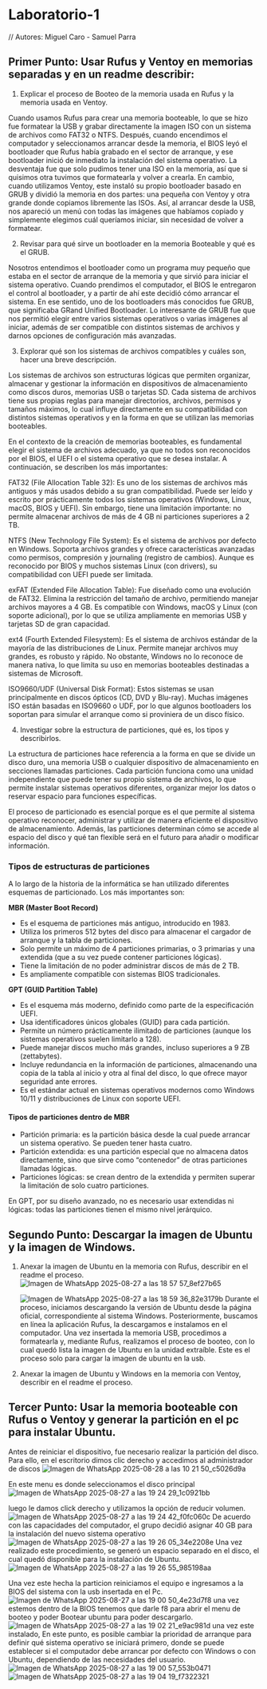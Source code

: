 # Laboratorio-1
// Autores: Miguel Caro - Samuel Parra
## Primer Punto:  Usar Rufus y Ventoy en memorias separadas y en un readme describir:
1. Explicar el proceso de Booteo de la memoria usada en Rufus y la memoria usada en Ventoy.

Cuando usamos Rufus para crear una memoria booteable, lo que se hizo fue formatear la USB y grabar directamente la imagen ISO con un sistema de archivos como FAT32 o NTFS. Después, cuando encendimos el computador y seleccionamos arrancar desde la memoria, el BIOS leyó el bootloader que Rufus había grabado en el sector de arranque, y ese bootloader inició de inmediato la instalación del sistema operativo. La desventaja fue que solo pudimos tener una ISO en la memoria, así que si quisimos otra tuvimos que formatearla y volver a crearla. En cambio, cuando utilizamos Ventoy, este instaló su propio bootloader basado en GRUB y dividió la memoria en dos partes: una pequeña con Ventoy y otra grande donde copiamos libremente las ISOs. Así, al arrancar desde la USB, nos apareció un menú con todas las imágenes que habíamos copiado y simplemente elegimos cuál queríamos iniciar, sin necesidad de volver a formatear.

2. Revisar para qué sirve un bootloader en la memoria Booteable y qué es el GRUB.

Nosotros entendimos el bootloader como un programa muy pequeño que estaba en el sector de arranque de la memoria y que sirvió para iniciar el sistema operativo. Cuando prendimos el computador, el BIOS le entregaron el control al bootloader, y a partir de ahí este decidió cómo arrancar el sistema. En ese sentido, uno de los bootloaders más conocidos fue GRUB, que significaba GRand Unified Bootloader. Lo interesante de GRUB fue que nos permitió elegir entre varios sistemas operativos o varias imágenes al iniciar, además de ser compatible con distintos sistemas de archivos y darnos opciones de configuración más avanzadas.

3. Explorar qué son los sistemas de archivos compatibles y cuáles son, hacer una breve descripción.

Los sistemas de archivos son estructuras lógicas que permiten organizar, almacenar y gestionar la información en dispositivos de almacenamiento como discos duros, memorias USB o tarjetas SD. Cada sistema de archivos tiene sus propias reglas para manejar directorios, archivos, permisos y tamaños máximos, lo cual influye directamente en su compatibilidad con distintos sistemas operativos y en la forma en que se utilizan las memorias booteables.

En el contexto de la creación de memorias booteables, es fundamental elegir el sistema de archivos adecuado, ya que no todos son reconocidos por el BIOS, el UEFI o el sistema operativo que se desea instalar. A continuación, se describen los más importantes:

FAT32 (File Allocation Table 32): Es uno de los sistemas de archivos más antiguos y más usados debido a su gran compatibilidad. Puede ser leído y escrito por prácticamente todos los sistemas operativos (Windows, Linux, macOS, BIOS y UEFI). Sin embargo, tiene una limitación importante: no permite almacenar archivos de más de 4 GB ni particiones superiores a 2 TB.

NTFS (New Technology File System): Es el sistema de archivos por defecto en Windows. Soporta archivos grandes y ofrece características avanzadas como permisos, compresión y journaling (registro de cambios). Aunque es reconocido por BIOS y muchos sistemas Linux (con drivers), su compatibilidad con UEFI puede ser limitada.

exFAT (Extended File Allocation Table): Fue diseñado como una evolución de FAT32. Elimina la restricción del tamaño de archivo, permitiendo manejar archivos mayores a 4 GB. Es compatible con Windows, macOS y Linux (con soporte adicional), por lo que se utiliza ampliamente en memorias USB y tarjetas SD de gran capacidad.

ext4 (Fourth Extended Filesystem): Es el sistema de archivos estándar de la mayoría de las distribuciones de Linux. Permite manejar archivos muy grandes, es robusto y rápido. No obstante, Windows no lo reconoce de manera nativa, lo que limita su uso en memorias booteables destinadas a sistemas de Microsoft.

ISO9660/UDF (Universal Disk Format): Estos sistemas se usan principalmente en discos ópticos (CD, DVD y Blu-ray). Muchas imágenes ISO están basadas en ISO9660 o UDF, por lo que algunos bootloaders los soportan para simular el arranque como si proviniera de un disco físico.

4. Investigar sobre la estructura de particiones, qué es, los tipos y describirlos.
   
La estructura de particiones hace referencia a la forma en que se divide un disco duro, una memoria USB o cualquier dispositivo de almacenamiento en secciones llamadas particiones. Cada partición funciona como una unidad independiente que puede tener su propio sistema de archivos, lo que permite instalar sistemas operativos diferentes, organizar mejor los datos o reservar espacio para funciones específicas.

El proceso de particionado es esencial porque es el que permite al sistema operativo reconocer, administrar y utilizar de manera eficiente el dispositivo de almacenamiento. Además, las particiones determinan cómo se accede al espacio del disco y qué tan flexible será en el futuro para añadir o modificar información.

### Tipos de estructuras de particiones

A lo largo de la historia de la informática se han utilizado diferentes esquemas de particionado. Los más importantes son:

 **MBR (Master Boot Record)**
- Es el esquema de particiones más antiguo, introducido en 1983.
- Utiliza los primeros 512 bytes del disco para almacenar el cargador de arranque y la tabla de particiones.
- Solo permite un máximo de 4 particiones primarias, o 3 primarias y una extendida (que a su vez puede contener particiones lógicas).
- Tiene la limitación de no poder administrar discos de más de 2 TB.
- Es ampliamente compatible con sistemas BIOS tradicionales.

 **GPT (GUID Partition Table)**
- Es el esquema más moderno, definido como parte de la especificación UEFI.
- Usa identificadores únicos globales (GUID) para cada partición.
- Permite un número prácticamente ilimitado de particiones (aunque los sistemas operativos suelen limitarlo a 128).
- Puede manejar discos mucho más grandes, incluso superiores a 9 ZB (zettabytes).
- Incluye redundancia en la información de particiones, almacenando una copia de la tabla al inicio y otra al final del disco, lo que ofrece mayor seguridad ante errores.
- Es el estándar actual en sistemas operativos modernos como Windows 10/11 y distribuciones de Linux con soporte UEFI.

#### Tipos de particiones dentro de MBR
- Partición primaria: es la partición básica desde la cual puede arrancar un sistema operativo. Se pueden tener hasta cuatro.
- Partición extendida: es una partición especial que no almacena datos directamente, sino que sirve como “contenedor” de otras particiones llamadas lógicas.
- Particiones lógicas: se crean dentro de la extendida y permiten superar la limitación de solo cuatro particiones.

En GPT, por su diseño avanzado, no es necesario usar extendidas ni lógicas: todas las particiones tienen el mismo nivel jerárquico.
   
## Segundo Punto: Descargar la imagen de Ubuntu y la imagen de Windows.
1. Anexar la imagen de Ubuntu en la memoria con Rufus, describir en el readme el proceso.
   ![Imagen de WhatsApp 2025-08-27 a las 18 57 57_8ef27b65](https://github.com/user-attachments/assets/4eff7cff-ee0c-4b6a-b5cd-f1560ab5cedc)

   ![Imagen de WhatsApp 2025-08-27 a las 18 59 36_82e3179b](https://github.com/user-attachments/assets/292d19a7-2b3d-42b1-9012-65928dcfc9e6)
   Durante el proceso, iniciamos descargando la versión de Ubuntu desde la página oficial, correspondiente al sistema Windows. Posteriormente, buscamos en línea la aplicación Rufus, la descargamos e instalamos en el computador. Una vez insertada la memoria USB, procedimos a formatearla y, mediante Rufus, realizamos el proceso de booteo, con lo cual quedó lista la imagen de Ubuntu en la unidad extraíble.
Este es el proceso solo para cargar la imagen de ubuntu en la usb.
  





3. Anexar la imagen de Ubuntu y Windows en la memoria con Ventoy, describir en el readme el proceso.
## Tercer Punto: Usar la memoria booteable con Rufus o Ventoy y generar la partición en el pc para instalar Ubuntu.
Antes de reiniciar el dispositivo, fue necesario realizar la partición del disco. Para ello, en el escritorio dimos clic derecho y accedimos al administrador de discos
![Imagen de WhatsApp 2025-08-28 a las 10 21 50_c5026d9a](https://github.com/user-attachments/assets/5b4fdeff-c358-468a-988c-33fc5dad72df)


En este menu es donde seleccionamos el disco principal
![Imagen de WhatsApp 2025-08-27 a las 19 24 29_1c0921bb](https://github.com/user-attachments/assets/2845dd04-d4b8-4c32-93f0-b2c00268b94f)

  luego le damos click derecho y utilizamos la opción de reducir volumen.
![Imagen de WhatsApp 2025-08-27 a las 19 24 42_f0fc060c](https://github.com/user-attachments/assets/d961c0c7-4273-4bcb-afaa-516aed72b5cf)
De acuerdo con las capacidades del computador, el grupo decidió asignar 40 GB para la instalación del nuevo sistema operativo
![Imagen de WhatsApp 2025-08-27 a las 19 26 05_34e2208e](https://github.com/user-attachments/assets/fae59c24-910e-43a4-9c19-4615ea300aa4)
Una vez realizado este procedimiento, se generó un espacio separado en el disco, el cual quedó disponible para la instalación de Ubuntu.
![Imagen de WhatsApp 2025-08-27 a las 19 26 55_985198aa](https://github.com/user-attachments/assets/a9b12474-a1e3-41be-bcc2-2801de341977)

 Una vez este hecha la particion reiniciamos el equipo e ingresamos a la BIOS del sistema con la usb insertada en el Pc.
![Imagen de WhatsApp 2025-08-27 a las 19 00 50_4e23d7f8](https://github.com/user-attachments/assets/fea2c478-1c4e-4657-92bf-fef1a8c479ce)
una vez estemos dentro de la BIOS tenemos que darle f8 para abrir el menu de booteo y poder Bootear ubuntu para poder descargarlo.
   ![Imagen de WhatsApp 2025-08-27 a las 19 02 21_e9ac981d](https://github.com/user-attachments/assets/7439412b-05ee-4bb4-8c26-5d8770065e4e)
   una vez este instalado, En este punto, es posible cambiar la prioridad de arranque para definir qué sistema operativo se iniciará primero, donde se puede establecer si el computador debe arrancar por defecto con Windows o con Ubuntu, dependiendo de las necesidades del usuario.
![Imagen de WhatsApp 2025-08-27 a las 19 00 57_553b0471](https://github.com/user-attachments/assets/b29ed10f-f65b-40d2-8ec9-4453762e0633)
![Imagen de WhatsApp 2025-08-27 a las 19 04 19_f7322321](https://github.com/user-attachments/assets/a1379b63-0b32-43bf-8e17-d34717a6e214)

